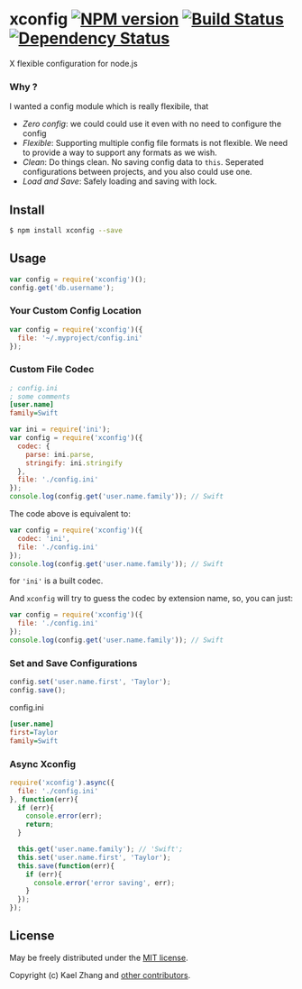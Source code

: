 # xconfig [![NPM version](https://badge.fury.io/js/xconfig.svg)](http://badge.fury.io/js/xconfig) [![Build Status](https://travis-ci.org/kaelzhang/node-xconfig.svg?branch=master)](https://travis-ci.org/kaelzhang/node-xconfig) [![Dependency Status](https://gemnasium.com/kaelzhang/node-xconfig.svg)](https://gemnasium.com/kaelzhang/node-xconfig)

X flexible configuration for node.js

### Why ?

I wanted a config module which is really flexibile, that

- _Zero config_: we could could use it even with no need to configure the config
- _Flexible_: Supporting multiple config file formats is not flexible. We need to provide a way to support any formats as we wish.
- _Clean_: Do things clean. No saving config data to `this`. Seperated configurations between projects, and you also could use one.
- _Load and Save_: Safely loading and saving with lock.


## Install

```sh
$ npm install xconfig --save
```

## Usage

```js
var config = require('xconfig')();
config.get('db.username');
```

### Your Custom Config Location

```js
var config = require('xconfig')({
  file: '~/.myproject/config.ini'
});
```


### Custom File Codec

```ini
; config.ini
; some comments
[user.name]
family=Swift
```

```js
var ini = require('ini');
var config = require('xconfig')({
  codec: {
    parse: ini.parse,
    stringify: ini.stringify
  },
  file: './config.ini'
});
console.log(config.get('user.name.family')); // Swift
```

The code above is equivalent to:

```js
var config = require('xconfig')({
  codec: 'ini',
  file: './config.ini'
});
console.log(config.get('user.name.family')); // Swift
```
for `'ini'` is a built codec.

And `xconfig` will try to guess the codec by extension name, so, you can just:
```js
var config = require('xconfig')({
  file: './config.ini'
});
console.log(config.get('user.name.family')); // Swift
```

### Set and Save Configurations

```js
config.set('user.name.first', 'Taylor');
config.save();
```

config.ini
```ini
[user.name]
first=Taylor
family=Swift
```

### Async Xconfig

```js
require('xconfig').async({
  file: './config.ini'
}, function(err){
  if (err){
    console.error(err);
    return;
  }

  this.get('user.name.family'); // 'Swift';
  this.set('user.name.first', 'Taylor');
  this.save(function(err){
    if (err){
      console.error('error saving', err);
    }
  });
});
```

## License

May be freely distributed under the [MIT license](https://raw.githubusercontent.com/kaelzhang/node-xconfig/master/LICENSE-MIT).

Copyright (c) Kael Zhang and [other contributors](https://github.com/kaelzhang/node-xconfig/graphs/contributors).
